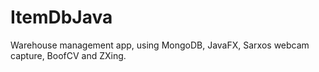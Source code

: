 # ItemDbJava
Warehouse management app, using MongoDB, JavaFX, Sarxos webcam capture, BoofCV and ZXing.
